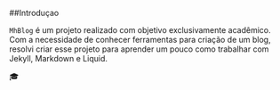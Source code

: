 ##Introduçao

`MhBlog` é um projeto realizado com objetivo exclusivamente acadêmico. 
Com a necessidade de conhecer ferramentas para criação de um blog, resolvi criar esse projeto para aprender um pouco como trabalhar com Jekyll, Markdown  e Liquid. 

:mortar_board: